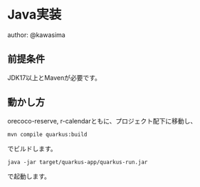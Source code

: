 # Java実装

author: @kawasima

## 前提条件

JDK17以上とMavenが必要です。

## 動かし方

orecoco-reserve, r-calendarともに、プロジェクト配下に移動し、

```shell
mvn compile quarkus:build
```

でビルドします。

```shell
java -jar target/quarkus-app/quarkus-run.jar
```

で起動します。

